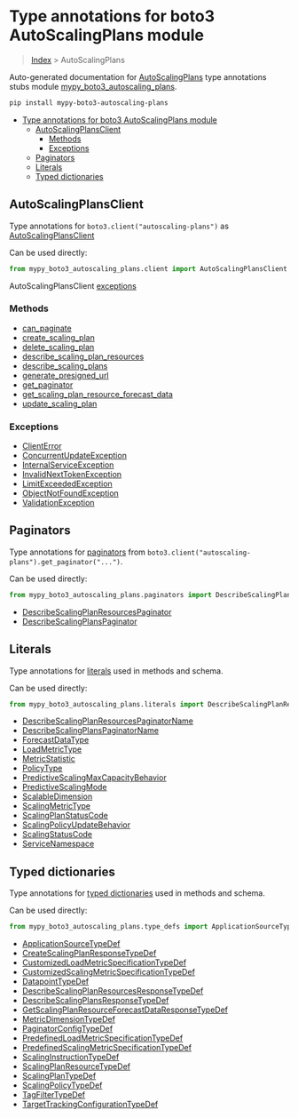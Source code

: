 # Type annotations for boto3 AutoScalingPlans module

> [Index](../README.md) > AutoScalingPlans

Auto-generated documentation for [AutoScalingPlans](https://boto3.amazonaws.com/v1/documentation/api/latest/reference/services/autoscaling-plans.html#AutoScalingPlans)
type annotations stubs module [mypy_boto3_autoscaling_plans](https://pypi.org/project/mypy-boto3-autoscaling-plans/).

```bash
pip install mypy-boto3-autoscaling-plans
```

- [Type annotations for boto3 AutoScalingPlans module](#type-annotations-for-boto3-autoscalingplans-module)
  - [AutoScalingPlansClient](#autoscalingplansclient)
    - [Methods](#methods)
    - [Exceptions](#exceptions)
  - [Paginators](#paginators)
  - [Literals](#literals)
  - [Typed dictionaries](#typed-dictionaries)

## AutoScalingPlansClient

Type annotations for  `boto3.client("autoscaling-plans")` as [AutoScalingPlansClient](./client.md)

Can be used directly:

```python
from mypy_boto3_autoscaling_plans.client import AutoScalingPlansClient
```


AutoScalingPlansClient [exceptions](./client.md#exceptions)



### Methods
- [can_paginate](./client.md#can-paginate)
- [create_scaling_plan](./client.md#create-scaling-plan)
- [delete_scaling_plan](./client.md#delete-scaling-plan)
- [describe_scaling_plan_resources](./client.md#describe-scaling-plan-resources)
- [describe_scaling_plans](./client.md#describe-scaling-plans)
- [generate_presigned_url](./client.md#generate-presigned-url)
- [get_paginator](./client.md#get-paginator)
- [get_scaling_plan_resource_forecast_data](./client.md#get-scaling-plan-resource-forecast-data)
- [update_scaling_plan](./client.md#update-scaling-plan)




### Exceptions
- [ClientError](./client.md#clienterror)
- [ConcurrentUpdateException](./client.md#concurrentupdateexception)
- [InternalServiceException](./client.md#internalserviceexception)
- [InvalidNextTokenException](./client.md#invalidnexttokenexception)
- [LimitExceededException](./client.md#limitexceededexception)
- [ObjectNotFoundException](./client.md#objectnotfoundexception)
- [ValidationException](./client.md#validationexception)






## Paginators

Type annotations for [paginators](./paginators.md) from `boto3.client("autoscaling-plans").get_paginator("...")`.

Can be used directly:

```python
from mypy_boto3_autoscaling_plans.paginators import DescribeScalingPlanResourcesPaginator, ...
```

- [DescribeScalingPlanResourcesPaginator](./paginators.md#describescalingplanresourcespaginator)
- [DescribeScalingPlansPaginator](./paginators.md#describescalingplanspaginator)






## Literals

Type annotations for [literals](./literals.md) used in methods and schema.

Can be used directly:

```python
from mypy_boto3_autoscaling_plans.literals import DescribeScalingPlanResourcesPaginatorName, ...
```

- [DescribeScalingPlanResourcesPaginatorName](./literals.md#describescalingplanresourcespaginatorname)
- [DescribeScalingPlansPaginatorName](./literals.md#describescalingplanspaginatorname)
- [ForecastDataType](./literals.md#forecastdatatype)
- [LoadMetricType](./literals.md#loadmetrictype)
- [MetricStatistic](./literals.md#metricstatistic)
- [PolicyType](./literals.md#policytype)
- [PredictiveScalingMaxCapacityBehavior](./literals.md#predictivescalingmaxcapacitybehavior)
- [PredictiveScalingMode](./literals.md#predictivescalingmode)
- [ScalableDimension](./literals.md#scalabledimension)
- [ScalingMetricType](./literals.md#scalingmetrictype)
- [ScalingPlanStatusCode](./literals.md#scalingplanstatuscode)
- [ScalingPolicyUpdateBehavior](./literals.md#scalingpolicyupdatebehavior)
- [ScalingStatusCode](./literals.md#scalingstatuscode)
- [ServiceNamespace](./literals.md#servicenamespace)




## Typed dictionaries


Type annotations for [typed dictionaries](./type_defs.md) used in methods and schema.

Can be used directly:

```python
from mypy_boto3_autoscaling_plans.type_defs import ApplicationSourceTypeDef, ...
```

- [ApplicationSourceTypeDef](./type_defs.md#applicationsourcetypedef)
- [CreateScalingPlanResponseTypeDef](./type_defs.md#createscalingplanresponsetypedef)
- [CustomizedLoadMetricSpecificationTypeDef](./type_defs.md#customizedloadmetricspecificationtypedef)
- [CustomizedScalingMetricSpecificationTypeDef](./type_defs.md#customizedscalingmetricspecificationtypedef)
- [DatapointTypeDef](./type_defs.md#datapointtypedef)
- [DescribeScalingPlanResourcesResponseTypeDef](./type_defs.md#describescalingplanresourcesresponsetypedef)
- [DescribeScalingPlansResponseTypeDef](./type_defs.md#describescalingplansresponsetypedef)
- [GetScalingPlanResourceForecastDataResponseTypeDef](./type_defs.md#getscalingplanresourceforecastdataresponsetypedef)
- [MetricDimensionTypeDef](./type_defs.md#metricdimensiontypedef)
- [PaginatorConfigTypeDef](./type_defs.md#paginatorconfigtypedef)
- [PredefinedLoadMetricSpecificationTypeDef](./type_defs.md#predefinedloadmetricspecificationtypedef)
- [PredefinedScalingMetricSpecificationTypeDef](./type_defs.md#predefinedscalingmetricspecificationtypedef)
- [ScalingInstructionTypeDef](./type_defs.md#scalinginstructiontypedef)
- [ScalingPlanResourceTypeDef](./type_defs.md#scalingplanresourcetypedef)
- [ScalingPlanTypeDef](./type_defs.md#scalingplantypedef)
- [ScalingPolicyTypeDef](./type_defs.md#scalingpolicytypedef)
- [TagFilterTypeDef](./type_defs.md#tagfiltertypedef)
- [TargetTrackingConfigurationTypeDef](./type_defs.md#targettrackingconfigurationtypedef)
